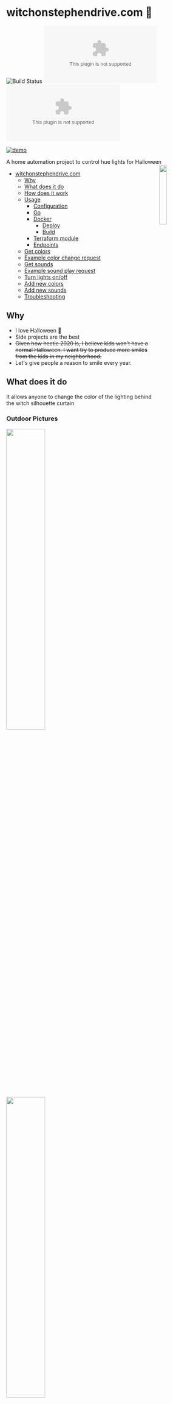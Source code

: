 # witchonstephendrive.com 🧹

![Build Status](https://github.com/circa10a/witchonstephendrive.com/workflows/build-docker-images/badge.svg)
[![PkgGoDev](https://pkg.go.dev/badge/github.com/circa10a/witchonstephendrive.com)](https://pkg.go.dev/github.com/circa10a/witchonstephendrive.com?tab=overview)
[![Go Report Card](https://goreportcard.com/badge/github.com/circa10a/witchonstephendrive.com)](https://goreportcard.com/report/github.com/circa10a/witchonstephendrive.com)

[![demo](https://yt-embed.herokuapp.com/embed?v=UTl32JWIu6o)](https://youtu.be/UTl32JWIu6o "demo")

A home automation project to control hue lights for Halloween <img src="https://raw.githubusercontent.com/egonelbre/gophers/10cc13c5e29555ec23f689dc985c157a8d4692ab/vector/fairy-tale/witch-too-much-candy.svg" align="right" width="20%" height="20%"/>

- [witchonstephendrive.com](#witchonstephendrivecom---)
  - [Why](#why)
  - [What does it do](#what-does-it-do)
  - [How does it work](#how-does-it-work)
  - [Usage](#usage)
    - [Configuration](#configuration)
    - [Go](#go)
    - [Docker](#docker)
      - [Deploy](#deploy)
      - [Build](#build)
    - [Terraform module](#terraform-module)
    - [Endpoints](#endpoints)
  - [Get colors](#get-colors)
  - [Example color change request](#example-color-change-request)
  - [Get sounds](#get-sounds)
  - [Example sound play request](#example-sound-play-request)
  - [Turn lights on/off](#turn-lights-on/off)
  - [Add new colors](#add-new-colors)
  - [Add new sounds](#add-new-sounds)
  - [Troubleshooting](#troubleshooting)

## Why

- I love Halloween 🎃
- Side projects are the best
- ~~Given how hectic 2020 is, I believe kids won't have a normal Halloween. I want try to produce more smiles from the kids in my neighborhood.~~
- Let's give people a reason to smile every year.

## What does it do

It allows anyone to change the color of the lighting behind the witch silhouette curtain

### Outdoor Pictures

<p float="left">
  <img src="/images/outdoor_green.jpg" width="45%" height="45%"/>
  <img src="/images/outdoor_blue.jpg" width="45%" height="45%"/>
<p/>

### Site Preview

<img src="/images/site_preview.png" width="25%" height="25%"/>

## How does it work

1. Uses [Caddy](https://github.com/caddyserver/caddy) as a reverse proxy to the `witch` app for TLS termination([let's encrypt](https://letsencrypt.org/)).
2. The `witch` app is a Go backend powered by [echo](https://echo.labstack.com/) that serves a vanilla html/css/js front end and has a `/color/:color` route.
3. Once a `/color/:color` route is hit via a `POST` request, the `witch` app uses the [huego](https://github.com/amimof/huego) library for manipulating the state of the philips hue multicolor bulbs. The hue bridge endpoint on your network is automatically discovered.
4. When a `/sound/:sound` route is hit via a `POST` request, the `witch` app writes to an in-memory queue which will then process sounds to play by calling [home assistant](https://www.home-assistant.io/) to play pre-configured halloween sounds through connected google assistant speakers. The reason for the queue is to ensure all sounds are played and do not get interrupted.

## Usage

### Configuration

|                                         |                                                                                                       |           |                    |
|-----------------------------------------|-------------------------------------------------------------------------------------------------------|-----------|--------------------|
| Environment Variable                    | Description                                                                                           | Required  | Default            |
| `WITCH_API_BASE_URL`                    | Base URL for all interactive POST requests                                                            | `false`   | `/api/v1`          |
| `WITCH_GEOFENCING_ENABLED`              | Enable Client IP geofencing enforcing users to be in close proximity. Requires IP Stack API Token     | `false`   | `false`            |
| `WITCH_GEOFENCING_IPBASE_TOKEN`         | [IPBase.com API Token](https://ipbase.com/) to lookup client coordinates                              | `false`   | `""`               |
| `WITCH_GEOFENCING_RADIUS`               | Radius of goefence in kilometers. See [go-geofence](https://github.com/circa10a/go-geofence)          | `false`   | `0.5`              |
| `WITCH_HOME_ASSISTANT_API_TOKEN`        | Home assistant API token to play `/local/<sound>.mp3` files                                           | `false`   | `""`               |
| `WITCH_HOME_ASSISTANT_ENTITY_ID`        | **Sounds only enabled if this is configured**. Name of home assistant speaker(`media_player.speaker)` | `false`   | `""`               |
| `WITCH_HOME_ASSISTANT_HOST`             | Address of home assistant                                                                             | `false`   | `http://127.0.0.1` |
| `WITCH_HOME_ASSISTANT_PORT`             | Listening port of home assistant                                                                      | `false`   | `8123`             |
| `WITCH_HUE_DEFAULT_COLORS`              | Map of light ID/default color to set at configured time. Ex. `var="8:cyan,9:pink"`                    | `false`   | `""`               |
| `WITCH_HUE_DEFAULT_COLORS_ENABLED`      | Enables scheduler to set default colors or not                                                        | `false`   | `false`            |
| `WITCH_HUE_DEFAULT_COLORS_START`        | Local time to set default colors at. Think of this as a nightly "reset"                               | `false`   | `22`               |
| `WITCH_HUE_TOKEN`                       | Philips Hue API Token                                                                                 | `true`    | None               |
| `WITCH_HUE_BRIDGE_REFRESH_INTERVAL`     | How long to wait before rediscovering hue bridge config/ip                                            | `false`   | `6h`               |
| `WITCH_HUE_LIGHTS`                      | Light ID's to change color of. Example(export HUE_LIGHTS="1,2,3")                                     | `true`    | `[]`               |
| `WITCH_HUE_LIGHTS_SCHEDULE_ENABLED`     | Enables start/end times for turning lights on/off. Will also set to default colors if enabled         | `false`   | `false`            |
| `WITCH_HUE_LIGHTS_START`                | Local time to turn on configured lights                                                               | `false`   | `18`               |
| `WITCH_HUE_LIGHTS_END`                  | Local time to turn off configured lights                                                              | `false`   | `7`                |
| `WITCH_LOG_LEVEL`                       | [Logrus](https://github.com/sirupsen/logrus) log level                                                | `false`   | `info`             |
| `WITCH_METRICS_ENABLED`                 | Enables prometheus metrics on `/metrics`                                                              | `false`   | `true`             |
| `WITCH_PORT`                            | Port for web server to listen on                                                                      | `false`   | `8080`             |
| `WITCH_SHOW_BANNER`                     | Displays Happy Halloween banner on startup                                                            | `false`   | `true`             |
| `WITCH_SOUND_QUIET_TIME_ENABLED`        | Enables quiet time functionality during configured hours                                              | `false`   | `true`             |
| `WITCH_SOUND_QUIET_TIME_START`          | Local time to ensure sounds are not played after this hour                                            | `false`   | `22`               |
| `WITCH_SOUND_QUIET_TIME_END`            | Local time to ensure sounds are not played before this hour                                           | `false`   | `07`               |
| `WITCH_SOUND_QUEUE_CAPACITY`            | Maximum depth of sound queue. This is to ensure no spam/long backlog                                  | `false`   | `1`                |
| `WITCH_UI_ENABLED`                      | Enables hosting of UI/static assets on `/`                                                            | `false`   | `true`             |

### Go

```bash
go generate ./...
go build -o witch .
export WITCH_HUE_TOKEN=<YOUR_TOKEN>; export WITCH_HUE_LIGHTS="1,2,3"
./witch
```

### Docker

#### Deploy

> Follow the [Home Assistant docs](https://www.home-assistant.io/) to setup speakers to support sounds by going to http://localhost:8123/
> You will also need to [create an API token in home assistant](https://developers.home-assistant.io/docs/auth_api/#long-lived-access-token) and set WITCH_HOME_ASSISTANT_API_TOKEN environment variable. Sample config in [provided example .env file](.env)

```bash
docker-compose up -d
```

#### Build

```bash
# Auto determine CPU arch
make build-docker
# ARM64
make build-docker-arm64
# ARMv7
make build-docker-armv7
```

### Terraform module

Colors + sounds are not mutually exclusive, you can pass either just a color, just a sound, or both.

```hcl
module "witchonstephendrive" {
  source       = "github.com/circa10a/witchonstephendrive.com//terraform"
  api_base_url = "https://witchonstephendrive.com/api/v1"
  color        = "purple"
  sound        = "stranger-things"
}

output "color_change_response" {
  value = module.witchonstephendrive.color_change_response
}

output "supported_colors" {
  value = module.witchonstephendrive.supported_colors
}

output "sound_play_response" {
  value = module.witchonstephendrive.sound_play_response
}

output "supported_sounds" {
  value = module.witchonstephendrive.supported_sounds
}
```

### Endpoints

> Rate limiting performed by [this caddy plugin](https://github.com/mholt/caddy-ratelimit)

|                         |                                                 |        |              |                     |
|-------------------------|-------------------------------------------------|--------|--------------|---------------------|
| Route                   | Description                                     | Method | Rate Limited | Limit               |
| `/`                     | Serves static content embedded from `./web`     | `GET`  | No           | N/A                 |
| `/api/v1/colors`        | Get supported colors to change to               | `GET`  | No           | N/A                 |
| `/api/v1/color/:color`  | Changes color of hue lights                     | `POST` | Yes          | 10 requests per 10s |
| `/api/v1/sounds`        | Get supported sounds to play                    | `GET`  | No           | N/A                 |
| `/api/v1/sound/:sound`  | Plays sound through configured speaker          | `POST` | Yes          | 10 requests per 10s |
| `/api/v1/lights/:state` | Changes state of configured lights(on/off)      | `POST` | Yes          | 10 requests per 10s |
| `/metrics`              | Serves prometheus metrics using echo middleware | `GET`  | No           | N/A                 |
| `/swagger/index.html`   | Swagger API documentation                       | `GET`  | No           | N/A                 |

## Get colors

```bash
curl -X POST http://localhost:8080/api/v1/colors
```

## Example color change request

```bash
curl -X POST http://localhost:8080/api/v1/color/red
```

## Get sounds

```bash
curl -X POST http://localhost:8080/api/v1/sounds
```

## Example sound play request

```bash
curl -X POST http://localhost:8080/api/v1/sound/werewolf
```

## Turn lights on/off

```bash
# on
curl -X POST http://localhost:8080/api/v1/lights/on
# off
curl -X POST http://localhost:8080/api/v1/lights/off
```

## Add new colors

To add new colors, make a new entry in `./controllers/colors/colors.go`

## Add new sounds

To add new sounds, simply drop a new `.mp3` file in the `./sounds` directory. This is needed to add to the list of supported sounds and will be built into home assistant docker image.

## Troubleshooting

For debug logs:

```bash
export WITCH_LOG_LEVEL=debug
make run
```
